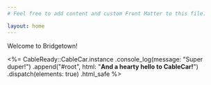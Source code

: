 ```yaml
---
# Feel free to add content and custom Front Matter to this file.

layout: home
---
```


Welcome to Bridgetown!

<p id="root"></p>

<%=
  CableReady::CableCar.instance
    .console_log(message: "Super duper!")
    .append("#root", html: "<strong>And a hearty hello to CableCar!</strong>")
    .dispatch(elements: true)
    .html_safe
%>
